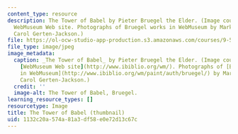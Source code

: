 ```yaml
---
content_type: resource
description: The Tower of Babel by Pieter Bruegel the Elder. (Image courtesy of the
  WebMuseum Web site. Photographs of Bruegel works in WebMuseum by Mark Harden and
  Carol Gerten-Jackson.)
file: https://ol-ocw-studio-app-production.s3.amazonaws.com/courses/9-56j-abnormal-language-fall-2004/1132c20a574a81a3df58e0e72d13c67c_9-56jf04-th.jpg
file_type: image/jpeg
image_metadata:
  caption: _The Tower of Babel_ by Pieter Bruegel the Elder. (Image courtesy of the
    [WebMuseum Web site](http://www.ibiblio.org/wm/). Photographs of [Bruegel works
    in WebMuseum](http://www.ibiblio.org/wm/paint/auth/bruegel/) by Mark Harden and
    Carol Gerten-Jackson.)
  credit: ''
  image-alt: The Tower of Babel, Bruegel.
learning_resource_types: []
resourcetype: Image
title: The Tower of Babel (thumbnail)
uid: 1132c20a-574a-81a3-df58-e0e72d13c67c
---
```

